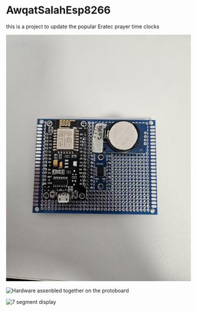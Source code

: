 # AwqatSalahEsp8266
this is a project to update the popular Eratec prayer time clocks

![pinout of the main display](https://github.com/esrfkos/AwqatSalahEsp8266/blob/main/20230316_164319.jpg)

![Hardware assenbled together on the protoboard]()

![7 segment display]()
